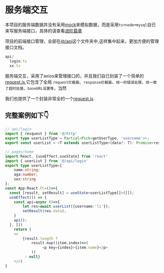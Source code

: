 # 服务端交互

本项目的服务端数据并没有采用[mock](https://github.com/nuysoft/Mock)来模拟数据，而是采用`ts+node+mysql`自已来写服务端接口，具体的请查看[进阶篇章]()

项目的前端接口管理，全部在[@/api]()这个文件夹中,这样集中起来，更加方便的管理接口文档。

``` ts
api/
  login.ts
  xx.ts
```

服务端交互，采用了axios来管理接口的，并且我们自已封装了一个简单的[request.js](https://github.com/lgf196/ant-simple-pro/blob/master/react%2Btypescript/src/http/index.ts),它包含了全局 `request拦截器`、`response拦截器`、`统一的错误处理`、`统一做了超时处理`、`baseURL设置等`，当然

我们也提供了一个封装非常全的一个[request.js](https://github.com/lgf196/ant-simple-pro/blob/master/vue/src/api/request.js).

## 完整案例如下:point_down:

``` ts
// api/login
import { resquest } from '@/http'
export type userListType = Partial<Pick<getUserType, 'username'>>;
export const userList = <T extends userListType>(data?: T): Promise<responseData> => resquest('get', `/user/find`, data);

// pages/home
import React, {useEffect,useState} from 'react'
import { userList } from '@/api/login'
export type userListType={
    name:string;
    aga:number;
    sex:string
};
const App:React.FC=()=>{
  const [result, setResult] = useState<userListType[]>([]);
  useEffect(() => {
    const api=async ()=>{
        let res=await userList({username:'li'});
        setResult(res.data);
    }
    api();
  }, []) 
    return (
    <>
        {result.length ? 
            result.map((item,index)=>(
                 <p key={index}>{item.name}</p>
            ))
         : null}
    </>)
}
```

